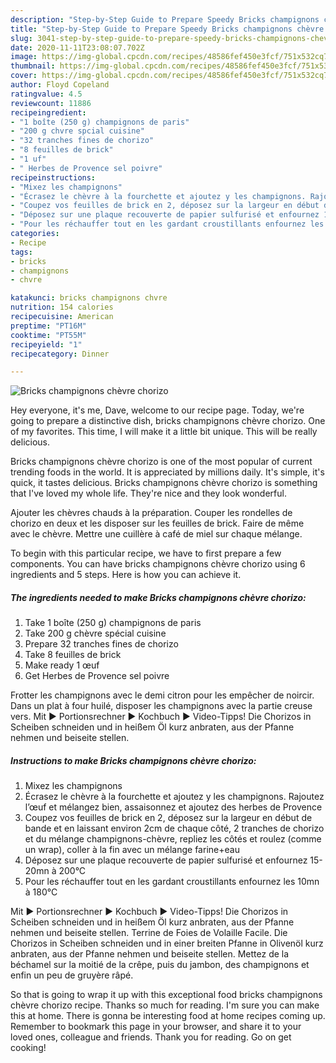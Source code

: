 ```yaml
---
description: "Step-by-Step Guide to Prepare Speedy Bricks champignons chèvre chorizo"
title: "Step-by-Step Guide to Prepare Speedy Bricks champignons chèvre chorizo"
slug: 3041-step-by-step-guide-to-prepare-speedy-bricks-champignons-chevre-chorizo
date: 2020-11-11T23:08:07.702Z
image: https://img-global.cpcdn.com/recipes/48586fef450e3fcf/751x532cq70/bricks-champignons-chevre-chorizo-photo-principale-de-la-recette.jpg
thumbnail: https://img-global.cpcdn.com/recipes/48586fef450e3fcf/751x532cq70/bricks-champignons-chevre-chorizo-photo-principale-de-la-recette.jpg
cover: https://img-global.cpcdn.com/recipes/48586fef450e3fcf/751x532cq70/bricks-champignons-chevre-chorizo-photo-principale-de-la-recette.jpg
author: Floyd Copeland
ratingvalue: 4.5
reviewcount: 11886
recipeingredient:
- "1 boîte (250 g) champignons de paris"
- "200 g chvre spcial cuisine"
- "32 tranches fines de chorizo"
- "8 feuilles de brick"
- "1 uf"
- " Herbes de Provence sel poivre"
recipeinstructions:
- "Mixez les champignons"
- "Écrasez le chèvre à la fourchette et ajoutez y les champignons. Rajoutez l’œuf et mélangez bien, assaisonnez et ajoutez des herbes de Provence"
- "Coupez vos feuilles de brick en 2, déposez sur la largeur en début de bande et en laissant environ 2cm de chaque côté, 2 tranches de chorizo et du mélange champignons-chèvre, repliez les côtés et roulez (comme un wrap), coller à la fin avec un mélange farine+eau"
- "Déposez sur une plaque recouverte de papier sulfurisé et enfournez 15-20mn à 200°C"
- "Pour les réchauffer tout en les gardant croustillants enfournez les 10mn à 180°C"
categories:
- Recipe
tags:
- bricks
- champignons
- chvre

katakunci: bricks champignons chvre 
nutrition: 154 calories
recipecuisine: American
preptime: "PT16M"
cooktime: "PT55M"
recipeyield: "1"
recipecategory: Dinner

---
```



![Bricks champignons chèvre chorizo](https://img-global.cpcdn.com/recipes/48586fef450e3fcf/751x532cq70/bricks-champignons-chevre-chorizo-photo-principale-de-la-recette.jpg)

Hey everyone, it's me, Dave, welcome to our recipe page. Today, we're going to prepare a distinctive dish, bricks champignons chèvre chorizo. One of my favorites. This time, I will make it a little bit unique. This will be really delicious.

Bricks champignons chèvre chorizo is one of the most popular of current trending foods in the world. It is appreciated by millions daily. It's simple, it's quick, it tastes delicious. Bricks champignons chèvre chorizo is something that I've loved my whole life. They're nice and they look wonderful.

Ajouter les chèvres chauds à la préparation. Couper les rondelles de chorizo en deux et les disposer sur les feuilles de brick. Faire de même avec le chèvre. Mettre une cuillère à café de miel sur chaque mélange.


To begin with this particular recipe, we have to first prepare a few components. You can have bricks champignons chèvre chorizo using 6 ingredients and 5 steps. Here is how you can achieve it.

<!--inarticleads1-->

##### The ingredients needed to make Bricks champignons chèvre chorizo:

1. Take 1 boîte (250 g) champignons de paris
1. Take 200 g chèvre spécial cuisine
1. Prepare 32 tranches fines de chorizo
1. Take 8 feuilles de brick
1. Make ready 1 œuf
1. Get  Herbes de Provence sel poivre


Frotter les champignons avec le demi citron pour les empêcher de noircir. Dans un plat à four huilé, disposer les champignons avec la partie creuse vers. Mit ► Portionsrechner ► Kochbuch ► Video-Tipps! Die Chorizos in Scheiben schneiden und in heißem Öl kurz anbraten, aus der Pfanne nehmen und beiseite stellen. 

<!--inarticleads2-->

##### Instructions to make Bricks champignons chèvre chorizo:

1. Mixez les champignons
1. Écrasez le chèvre à la fourchette et ajoutez y les champignons. Rajoutez l’œuf et mélangez bien, assaisonnez et ajoutez des herbes de Provence
1. Coupez vos feuilles de brick en 2, déposez sur la largeur en début de bande et en laissant environ 2cm de chaque côté, 2 tranches de chorizo et du mélange champignons-chèvre, repliez les côtés et roulez (comme un wrap), coller à la fin avec un mélange farine+eau
1. Déposez sur une plaque recouverte de papier sulfurisé et enfournez 15-20mn à 200°C
1. Pour les réchauffer tout en les gardant croustillants enfournez les 10mn à 180°C


Mit ► Portionsrechner ► Kochbuch ► Video-Tipps! Die Chorizos in Scheiben schneiden und in heißem Öl kurz anbraten, aus der Pfanne nehmen und beiseite stellen. Terrine de Foies de Volaille Facile. Die Chorizos in Scheiben schneiden und in einer breiten Pfanne in Olivenöl kurz anbraten, aus der Pfanne nehmen und beiseite stellen. Mettez de la béchamel sur la moitié de la crêpe, puis du jambon, des champignons et enfin un peu de gruyère râpé. 

So that is going to wrap it up with this exceptional food bricks champignons chèvre chorizo recipe. Thanks so much for reading. I'm sure you can make this at home. There is gonna be interesting food at home recipes coming up. Remember to bookmark this page in your browser, and share it to your loved ones, colleague and friends. Thank you for reading. Go on get cooking!
